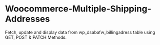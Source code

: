 # Woocommerce-Multiple-Shipping-Addresses
Fetch, update and display data from wp_dsabafw_billingadress table using GET, POST & PATCH Methods.
